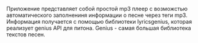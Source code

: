 Приложение представляет собой простой mp3 плеер с возможстью автоматического заполнениня информации о песне через теги mp3. Информация получается с помощью библиотеки lyricsgenius, которая реализует genius API для питона. Genius - самая большая библиотека текстов песен. 


